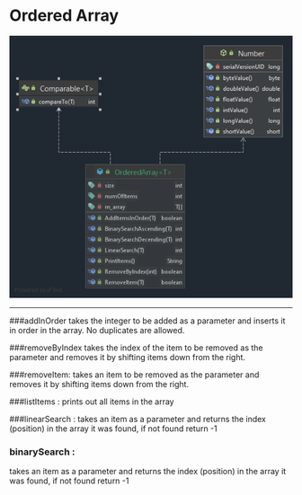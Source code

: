 # Ordered Array

![file](Images/binary.png)



---
###addInOrder 
takes the integer to be added as a parameter and inserts it in order in the array. No duplicates are allowed.

###removeByIndex
takes the index of the item to be removed as the parameter and removes it by shifting items down from the right.

###removeItem: 
takes an item to be removed as the parameter and removes it by shifting items down from the right.

###listItems : 
prints out all items in the array

###linearSearch :
takes an item as a parameter and returns the index (position) in the array it was found, if not found return -1

### binarySearch :
takes an item as a parameter and returns the index (position) in the array it was found, if not found return -1
